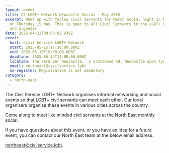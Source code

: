 ```yaml
---
layout: event
title: CS LGBT+ Network Newcastle Social - May 2025
excerpt: Meet up with fellow civil servants for March Social night in Newcastle
  on Thursday 15 May. This is open to all Civil Servants in the LGBT+ Network,
  and a:gender.
date: 2025-04-22T08:05:02.939Z
event:
  host: Civil Service LGBT+ Network
  start: 2025-05-15T17:30:00.000Z
  end: 2025-05-15T19:30:00.000Z
  deadline: 2025-05-14T12:00:00.000Z
  location: The Yard Bar Newcastle,  2 Scotswood Rd, Newcastle upon Tyne NE4 7JB
  email: northeast@civilservice.lgbt
  no-register: Registration is not mandatory
category:
  - north-east
---
```

The Civil Service LGBT+ Network organises informal networking and social events so that LGBT+ civil servants can meet each other. Our local organisers organise these events in various cities across the country.

Come along to meet like minded civil servants at the North East monthly social.

If you have questions about this event, or you have an idea for a future event, you can contact our North East team at the below email address.

[n﻿ortheast@civilservice.lgbt](<mailto:n﻿ortheast@civilservice.lgbt>).